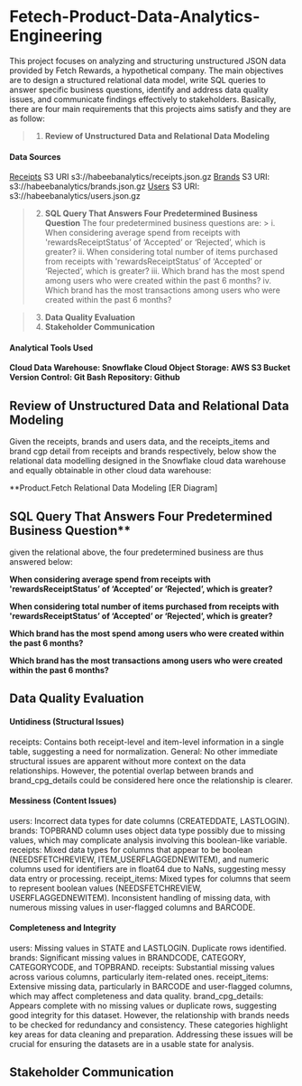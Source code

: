 # Fetech-Product-Data-Analytics-Engineering

This project focuses on analyzing and structuring unstructured JSON data provided by Fetch Rewards, a hypothetical company. The main objectives are to design a structured relational data model, write SQL queries to answer specific business questions, identify and address data quality issues, and communicate findings effectively to stakeholders. Basically, there are four main requirements that this projects aims satisfy and they are as follow:

> 1. **Review of Unstructured Data and Relational Data Modeling**
 
 #### Data Sources
 [Receipts](https://habeebanalytics.s3.eu-north-1.amazonaws.com/receipts.json.gz)
  S3 URI s3://habeebanalytics/receipts.json.gz
 [Brands](https://habeebanalytics.s3.eu-north-1.amazonaws.com/brands.json.gz)
  S3 URI: s3://habeebanalytics/brands.json.gz
 [Users](https://habeebanalytics.s3.eu-north-1.amazonaws.com/users.json.gz)
  S3 URI: s3://habeebanalytics/users.json.gz

> 2. **SQL Query That Answers Four Predetermined Business Question**
    The four predetermined business questions are:
    > i. When considering average spend from receipts with 'rewardsReceiptStatus’ of ‘Accepted’ or ‘Rejected’, which is greater?
    ii. When considering total number of items purchased from receipts with 'rewardsReceiptStatus’ of ‘Accepted’ or ‘Rejected’, which is greater? 
    iii. Which brand has the most spend among users who were created within the past 6 months?
    iv. Which brand has the most transactions among users who were created within the past 6 months?
   
> 3. **Data Quality Evaluation**
> 4. **Stakeholder Communication**
   
#### Analytical Tools Used
**Cloud Data Warehouse: Snowflake
Cloud Object Storage: AWS S3 Bucket
Version Control: Git Bash
Repository: Github**


## Review of Unstructured Data and Relational Data Modeling
Given the receipts, brands and users data, and the receipts_items and brand cgp detail from receipts and brands respectively, below show the relational data modelling designed in the Snowflake cloud data warehouse and equally obtainable in other cloud data warehouse:

**Product.Fetch Relational Data Modeling
[ER Diagram]

## SQL Query That Answers Four Predetermined Business Question**
  given the relational above, the four predetermined business are thus answered below:

**When considering average spend from receipts with 'rewardsReceiptStatus’ of ‘Accepted’ or ‘Rejected’, which is greater?**



**When considering total number of items purchased from receipts with 'rewardsReceiptStatus’ of ‘Accepted’ or ‘Rejected’, which is greater?**



**Which brand has the most spend among users who were created within the past 6 months?**



**Which brand has the most transactions among users who were created within the past 6 months?**



## Data Quality Evaluation

#### Untidiness (Structural Issues)

receipts:
Contains both receipt-level and item-level information in a single table, suggesting a need for normalization.
General:
No other immediate structural issues are apparent without more context on the data relationships. However, the potential overlap between brands and brand_cpg_details could be considered here once the relationship is clearer.

#### Messiness (Content Issues)

users:
Incorrect data types for date columns (CREATEDDATE, LASTLOGIN).
brands:
TOPBRAND column uses object data type possibly due to missing values, which may complicate analysis involving this boolean-like variable.
receipts:
Mixed data types for columns that appear to be boolean (NEEDSFETCHREVIEW, ITEM_USERFLAGGEDNEWITEM), and numeric columns used for identifiers are in float64 due to NaNs, suggesting messy data entry or processing.
receipt_items:
Mixed types for columns that seem to represent boolean values (NEEDSFETCHREVIEW, USERFLAGGEDNEWITEM).
Inconsistent handling of missing data, with numerous missing values in user-flagged columns and BARCODE.

#### Completeness and Integrity
users:
Missing values in STATE and LASTLOGIN.
Duplicate rows identified.
brands:
Significant missing values in BRANDCODE, CATEGORY, CATEGORYCODE, and TOPBRAND.
receipts:
Substantial missing values across various columns, particularly item-related ones.
receipt_items:
Extensive missing data, particularly in BARCODE and user-flagged columns, which may affect completeness and data quality.
brand_cpg_details:
Appears complete with no missing values or duplicate rows, suggesting good integrity for this dataset. However, the relationship with brands needs to be checked for redundancy and consistency.
These categories highlight key areas for data cleaning and preparation. Addressing these issues will be crucial for ensuring the datasets are in a usable state for analysis.

## Stakeholder Communication

